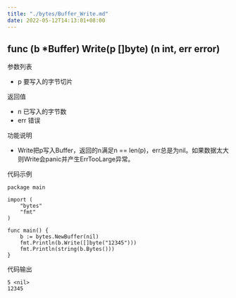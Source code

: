 ```yaml
---
title: "./bytes/Buffer_Write.md"
date: 2022-05-12T14:13:01+08:00
---
```

## func (b *Buffer) Write(p []byte) (n int, err error)

参数列表

- p 要写入的字节切片

返回值

- n 已写入的字节数
- err 错误

功能说明

- Write把p写入Buffer，返回的n满足n == len(p)，err总是为nil。如果数据太大则Write会panic并产生ErrTooLarge异常。

代码示例

	package main
	
	import (
		"bytes"
		"fmt"
	)
	
	func main() {
		b := bytes.NewBuffer(nil)
		fmt.Println(b.Write([]byte("12345")))
		fmt.Println(string(b.Bytes()))
	}
	
代码输出

	5 <nil>
	12345

